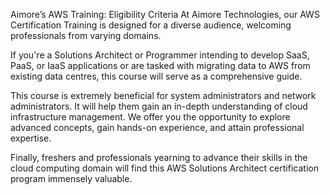 Aimore’s AWS Training: Eligibility Criteria
At Aimore Technologies, our AWS Certification Training is designed for a diverse audience, welcoming professionals from varying domains.

If you're a Solutions Architect or Programmer intending to develop SaaS, PaaS, or IaaS applications or are tasked with migrating data to AWS from existing data centres, this course will serve as a comprehensive guide.

This course is extremely beneficial for system administrators and network administrators. It will help them gain an in-depth understanding of cloud infrastructure management. We offer you the opportunity to explore advanced concepts, gain hands-on experience, and attain professional expertise.

Finally, freshers and professionals yearning to advance their skills in the cloud computing domain will find this AWS Solutions Architect certification program immensely valuable.
